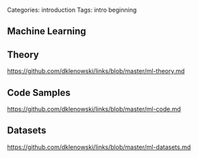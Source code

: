 Categories: introduction
Tags: intro
	  beginning


## Machine Learning

## Theory

https://github.com/dklenowski/links/blob/master/ml-theory.md

## Code Samples

https://github.com/dklenowski/links/blob/master/ml-code.md

## Datasets

https://github.com/dklenowski/links/blob/master/ml-datasets.md

